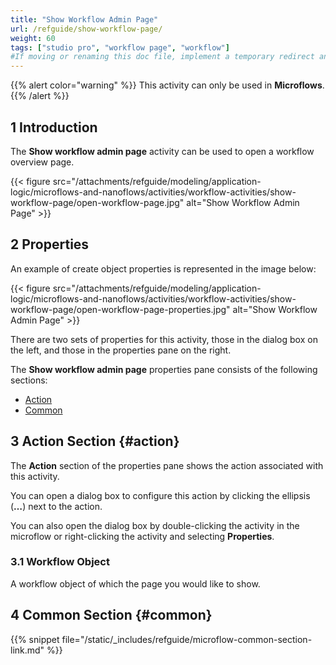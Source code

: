 ```yaml
---
title: "Show Workflow Admin Page"
url: /refguide/show-workflow-page/
weight: 60
tags: ["studio pro", "workflow page", "workflow"]
#If moving or renaming this doc file, implement a temporary redirect and let the respective team know they should update the URL in the product. See Mapping to Products for more details.
---
```


{{% alert color="warning" %}}
This activity can only be used in **Microflows**.
{{% /alert %}}

## 1 Introduction

The **Show workflow admin page** activity can be used to open a workflow overview page. 

{{< figure src="/attachments/refguide/modeling/application-logic/microflows-and-nanoflows/activities/workflow-activities/show-workflow-page/open-workflow-page.jpg" alt="Show Workflow Admin Page" >}}

## 2 Properties

An example of create object properties is represented in the image below:

{{< figure src="/attachments/refguide/modeling/application-logic/microflows-and-nanoflows/activities/workflow-activities/show-workflow-page/open-workflow-page-properties.jpg" alt="Show Workflow Admin Page" >}}

There are two sets of properties for this activity, those in the dialog box on the left, and those in the properties pane on the right.

The **Show workflow admin page** properties pane consists of the following sections:

* [Action](#action)
* [Common](#common)

## 3 Action Section {#action}

The **Action** section of the properties pane shows the action associated with this activity.

You can open a dialog box to configure this action by clicking the ellipsis (**…**) next to the action.

You can also open the dialog box by double-clicking the activity in the microflow or right-clicking the activity and selecting **Properties**.

### 3.1 Workflow Object

A workflow object of which the page you would like to show.

## 4 Common Section {#common}

{{% snippet file="/static/_includes/refguide/microflow-common-section-link.md" %}}
